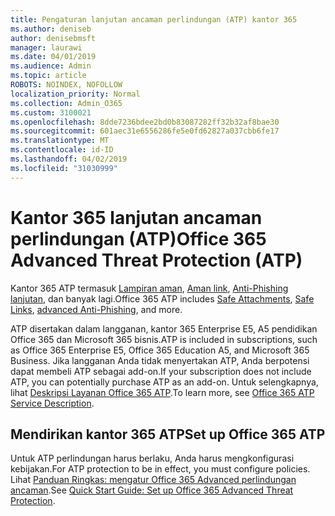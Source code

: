 ```yaml
---
title: Pengaturan lanjutan ancaman perlindungan (ATP) kantor 365
ms.author: deniseb
author: denisebmsft
manager: laurawi
ms.date: 04/01/2019
ms.audience: Admin
ms.topic: article
ROBOTS: NOINDEX, NOFOLLOW
localization_priority: Normal
ms.collection: Admin_O365
ms.custom: 3100021
ms.openlocfilehash: 8dde7236bdee2bd0b83087282ff32b32af8bae30
ms.sourcegitcommit: 601aec31e6556286fe5e0fd62827a037cbb6fe17
ms.translationtype: MT
ms.contentlocale: id-ID
ms.lasthandoff: 04/02/2019
ms.locfileid: "31030999"
---
```

# <a name="office-365-advanced-threat-protection-atp"></a><span data-ttu-id="834e3-102">Kantor 365 lanjutan ancaman perlindungan (ATP)</span><span class="sxs-lookup"><span data-stu-id="834e3-102">Office 365 Advanced Threat Protection (ATP)</span></span>

<span data-ttu-id="834e3-103">Kantor 365 ATP termasuk [Lampiran aman](https://docs.microsoft.com/office365/securitycompliance/atp-safe-attachments), [Aman link](https://docs.microsoft.com/office365/securitycompliance/atp-safe-links), [Anti-Phishing lanjutan](https://docs.microsoft.com/office365/securitycompliance/atp-anti-phishing), dan banyak lagi.</span><span class="sxs-lookup"><span data-stu-id="834e3-103">Office 365 ATP includes [Safe Attachments](https://docs.microsoft.com/office365/securitycompliance/atp-safe-attachments), [Safe Links](https://docs.microsoft.com/office365/securitycompliance/atp-safe-links), [advanced Anti-Phishing](https://docs.microsoft.com/office365/securitycompliance/atp-anti-phishing), and more.</span></span> 

<span data-ttu-id="834e3-104">ATP disertakan dalam langganan, kantor 365 Enterprise E5, A5 pendidikan Office 365 dan Microsoft 365 bisnis.</span><span class="sxs-lookup"><span data-stu-id="834e3-104">ATP is included in subscriptions, such as Office 365 Enterprise E5, Office 365 Education A5, and Microsoft 365 Business.</span></span> <span data-ttu-id="834e3-105">Jika langganan Anda tidak menyertakan ATP, Anda berpotensi dapat membeli ATP sebagai add-on.</span><span class="sxs-lookup"><span data-stu-id="834e3-105">If your subscription does not include ATP, you can potentially purchase ATP as an add-on.</span></span> <span data-ttu-id="834e3-106">Untuk selengkapnya, lihat [Deskripsi Layanan Office 365 ATP](https://docs.microsoft.com/office365/servicedescriptions/office-365-advanced-threat-protection-service-description).</span><span class="sxs-lookup"><span data-stu-id="834e3-106">To learn more, see [Office 365 ATP Service Description](https://docs.microsoft.com/office365/servicedescriptions/office-365-advanced-threat-protection-service-description).</span></span>

## <a name="set-up-office-365-atp"></a><span data-ttu-id="834e3-107">Mendirikan kantor 365 ATP</span><span class="sxs-lookup"><span data-stu-id="834e3-107">Set up Office 365 ATP</span></span>

<span data-ttu-id="834e3-108">Untuk ATP perlindungan harus berlaku, Anda harus mengkonfigurasi kebijakan.</span><span class="sxs-lookup"><span data-stu-id="834e3-108">For ATP protection to be in effect, you must configure policies.</span></span> <span data-ttu-id="834e3-109">Lihat [Panduan Ringkas: mengatur Office 365 Advanced perlindungan ancaman](https://docs.microsoft.com/office365/securitycompliance/checklist-atp-setup).</span><span class="sxs-lookup"><span data-stu-id="834e3-109">See [Quick Start Guide: Set up Office 365 Advanced Threat Protection](https://docs.microsoft.com/office365/securitycompliance/checklist-atp-setup).</span></span>

